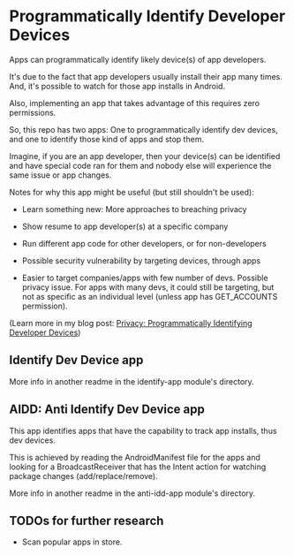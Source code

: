 # Programmatically Identify Developer Devices

Apps can programmatically identify likely device(s) of app developers.

It's due to the fact that app developers usually install their app many times. And, it's possible to watch for those app installs in Android.

Also, implementing an app that takes advantage of this requires zero permissions.

So, this repo has two apps: One to programmatically identify dev devices, and one to identify those kind of apps and stop them.

Imagine, if you are an app developer, then your device(s) can be identified and have special code ran for them and nobody else will experience the same issue or app changes.

Notes for why this app might be useful (but still shouldn't be used):

- Learn something new: More approaches to breaching privacy
- Show resume to app developer(s) at a specific company
- Run different app code for other developers, or for non-developers
- Possible security vulnerability by targeting devices, through apps

- Easier to target companies/apps with few number of devs. Possible privacy issue. For apps with many devs, it could still be targeting, but not as specific as an individual level (unless app has GET_ACCOUNTS permission).


(Learn more in my blog post: [Privacy: Programmatically Identifying Developer Devices](http://blog.anonsage.com/2016/03/privacy-programmatically-identifying-dev-device.html))



## Identify Dev Device app

More info in another readme in the identify-app module's directory.



## AIDD: Anti Identify Dev Device app

This app identifies apps that have the capability to track app installs, thus dev devices.

This is achieved by reading the AndroidManifest file for the apps and looking for a BroadcastReceiver that has the Intent action for watching package changes (add/replace/remove).

More info in another readme in the anti-idd-app module's directory.



## TODOs for further research

- Scan popular apps in store.
